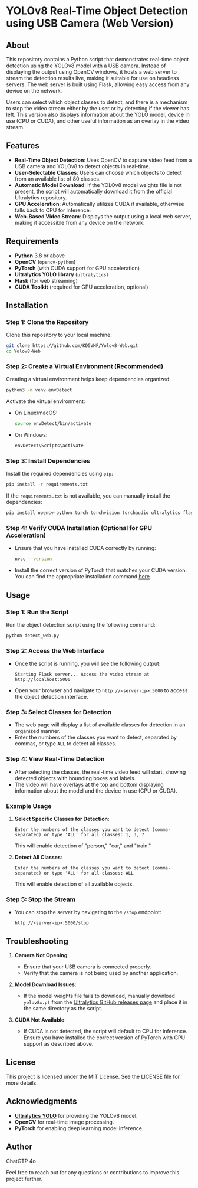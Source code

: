 
# YOLOv8 Real-Time Object Detection using USB Camera (Web Version)

## About
This repository contains a Python script that demonstrates real-time object detection using the YOLOv8 model with a USB camera. Instead of displaying the output using OpenCV windows, it hosts a web server to stream the detection results live, making it suitable for use on headless servers. The web server is built using Flask, allowing easy access from any device on the network.

Users can select which object classes to detect, and there is a mechanism to stop the video stream either by the user or by detecting if the viewer has left. This version also displays information about the YOLO model, device in use (CPU or CUDA), and other useful information as an overlay in the video stream.

## Features
- **Real-Time Object Detection**: Uses OpenCV to capture video feed from a USB camera and YOLOv8 to detect objects in real-time.
- **User-Selectable Classes**: Users can choose which objects to detect from an available list of 80 classes.
- **Automatic Model Download**: If the YOLOv8 model weights file is not present, the script will automatically download it from the official Ultralytics repository.
- **GPU Acceleration**: Automatically utilizes CUDA if available, otherwise falls back to CPU for inference.
- **Web-Based Video Stream**: Displays the output using a local web server, making it accessible from any device on the network.

## Requirements
- **Python** 3.8 or above
- **OpenCV** (`opencv-python`)
- **PyTorch** (with CUDA support for GPU acceleration)
- **Ultralytics YOLO library** (`ultralytics`)
- **Flask** (for web streaming)
- **CUDA Toolkit** (required for GPU acceleration, optional)

## Installation

### Step 1: Clone the Repository
Clone this repository to your local machine:
```sh
git clone https://github.com/KD5VMF/Yolov8-Web.git
cd Yolov8-Web
```

### Step 2: Create a Virtual Environment (Recommended)
Creating a virtual environment helps keep dependencies organized:
```sh
python3 -m venv envDetect
```

Activate the virtual environment:

- On Linux/macOS:
    ```sh
    source envDetect/bin/activate
    ```
- On Windows:
    ```sh
    envDetect\Scripts\activate
    ```

### Step 3: Install Dependencies
Install the required dependencies using `pip`:
```sh
pip install -r requirements.txt
```

If the `requirements.txt` is not available, you can manually install the dependencies:
```sh
pip install opencv-python torch torchvision torchaudio ultralytics flask screeninfo
```

### Step 4: Verify CUDA Installation (Optional for GPU Acceleration)
- Ensure that you have installed CUDA correctly by running:
  ```sh
  nvcc --version
  ```
- Install the correct version of PyTorch that matches your CUDA version. You can find the appropriate installation command [here](https://pytorch.org/get-started/locally/).

## Usage

### Step 1: Run the Script
Run the object detection script using the following command:
```sh
python detect_web.py
```

### Step 2: Access the Web Interface
- Once the script is running, you will see the following output:
  ```
  Starting Flask server... Access the video stream at http://localhost:5000
  ```
- Open your browser and navigate to `http://<server-ip>:5000` to access the object detection interface.

### Step 3: Select Classes for Detection
- The web page will display a list of available classes for detection in an organized manner.
- Enter the numbers of the classes you want to detect, separated by commas, or type `ALL` to detect all classes.

### Step 4: View Real-Time Detection
- After selecting the classes, the real-time video feed will start, showing detected objects with bounding boxes and labels.
- The video will have overlays at the top and bottom displaying information about the model and the device in use (CPU or CUDA).

### Example Usage
1. **Select Specific Classes for Detection**:
    ```
    Enter the numbers of the classes you want to detect (comma-separated) or type 'ALL' for all classes: 1, 3, 7
    ```
   This will enable detection of "person," "car," and "train."

2. **Detect All Classes**:
    ```
    Enter the numbers of the classes you want to detect (comma-separated) or type 'ALL' for all classes: ALL
    ```
   This will enable detection of all available objects.

### Step 5: Stop the Stream
- You can stop the server by navigating to the `/stop` endpoint:
  ```
  http://<server-ip>:5000/stop
  ```

## Troubleshooting
1. **Camera Not Opening**:
   - Ensure that your USB camera is connected properly.
   - Verify that the camera is not being used by another application.

2. **Model Download Issues**:
   - If the model weights file fails to download, manually download `yolov8x.pt` from the [Ultralytics GitHub releases page](https://github.com/ultralytics/assets/releases) and place it in the same directory as the script.

3. **CUDA Not Available**:
   - If CUDA is not detected, the script will default to CPU for inference. Ensure you have installed the correct version of PyTorch with GPU support as described above.

## License
This project is licensed under the MIT License. See the LICENSE file for more details.

## Acknowledgments
- **[Ultralytics YOLO](https://github.com/ultralytics/ultralytics)** for providing the YOLOv8 model.
- **OpenCV** for real-time image processing.
- **PyTorch** for enabling deep learning model inference.

## Author
ChatGTP 4o

Feel free to reach out for any questions or contributions to improve this project further.
